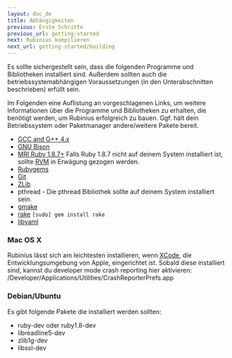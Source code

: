 ```yaml
---
layout: doc_de
title: Abhängigkeiten
previous: Erste Schritte
previous_url: getting-started
next: Rubinius kompilieren
next_url: getting-started/building
---
```


Es sollte sichergestellt sein, dass die folgenden Programme und Bibliotheken 
installiert sind. Außerdem sollten auch die betriebssystemabhängigen 
Voraussetzungen (in den Unterabschnitten beschrieben) erfüllt sein.

Im Folgenden eine Auflistung an vorgeschlagenen Links, um weitere Informationen
über die Programme und Bibliotheken zu erhalten, die benötigt werden, um 
Rubinius erfolgreich zu bauen. Ggf. hält dein Betriebssystem oder Paketmanager
andere/weitere Pakete bereit.

  * [GCC and G++ 4.x](http://gcc.gnu.org/)
  * [GNU Bison](http://www.gnu.org/software/bison/)
  * [MRI Ruby 1.8.7+](http://www.ruby-lang.org/) Falls Ruby 1.8.7
    nicht auf deinem System installiert ist, sollte
    [RVM](https://rvm.beginrescueend.com/) in Erwägung gezogen werden.
  * [Rubygems](http://www.rubygems.org/)
  * [Git](http://git-scm.com)
  * [ZLib](http://www.zlib.net/)
  * pthread - Die pthread Bibliothek sollte auf deinem System installiert sein.
  * [gmake](http://savannah.gnu.org/projects/make/)
  * [rake](http://rake.rubyforge.org/) `[sudo] gem install rake`
  * [libyaml](http://pyyaml.org/wiki/LibYAML)


### Mac OS X

Rubinius lässt sich am leichtesten installieren, wenn 
[XCode](http://developer.apple.com/technologies/xcode.html), die 
Entwicklungsumgebung von Apple, eingerichtet ist. Sobald diese installiert 
sind, kannst du developer mode crash reporting hier aktivieren: 
/Developer/Applications/Utilities/CrashReporterPrefs.app


### Debian/Ubuntu

Es gibt folgende Pakete die installiert werden sollten:

  * ruby-dev oder ruby1.8-dev
  * libreadline5-dev
  * zlib1g-dev
  * libssl-dev
